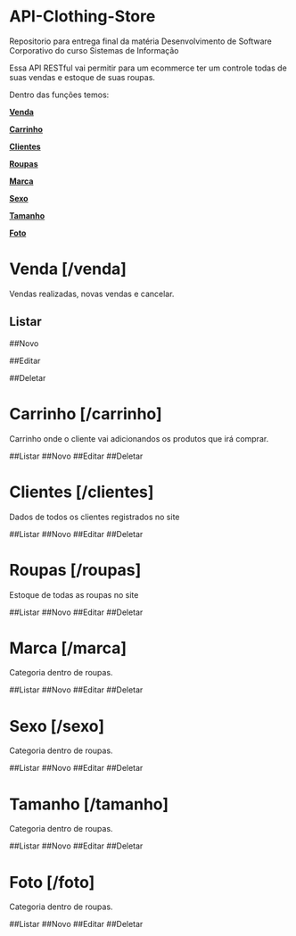 # API-Clothing-Store
Repositorio para entrega final da matéria Desenvolvimento de Software Corporativo do curso Sistemas de Informação

Essa API RESTful vai permitir para um ecommerce ter um controle todas de suas vendas e estoque de suas roupas.

Dentro das funções temos:

[**Venda**](#reference/recursos/venda)

[**Carrinho**](#reference/recursos/carrinho)

[**Clientes**](#reference/recursos/clientes)

[**Roupas**](#reference/recursos/roupas)

[**Marca**](#reference/recursos/marca)

[**Sexo**](#reference/recursos/sexo)

[**Tamanho**](#reference/recursos/tamanho)

[**Foto**](#reference/recursos/foto)


# Venda [/venda]

Vendas realizadas, novas vendas e cancelar.

## Listar

##Novo

##Editar

##Deletar


# Carrinho [/carrinho]

Carrinho onde o cliente vai adicionandos os produtos que irá comprar.

##Listar
##Novo
##Editar
##Deletar

# Clientes [/clientes]

Dados de todos os clientes registrados no site

##Listar
##Novo
##Editar
##Deletar

# Roupas [/roupas]

Estoque de todas as roupas no site

##Listar
##Novo
##Editar
##Deletar

# Marca [/marca]

Categoria dentro de roupas.

##Listar
##Novo
##Editar
##Deletar

# Sexo [/sexo]

Categoria dentro de roupas.

##Listar
##Novo
##Editar
##Deletar

# Tamanho [/tamanho]

Categoria dentro de roupas.

##Listar
##Novo
##Editar
##Deletar

# Foto [/foto]

Categoria dentro de roupas.

##Listar
##Novo
##Editar
##Deletar




